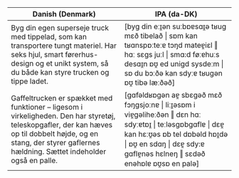<table>
<thead>
  <tr>
    <th>Danish (Denmark)</th>
    <th>IPA (da-DK)</th>
  </tr>
</thead>
<tbody>
  <tr>
    <td>Byg din egen superseje truck med tippelad, som kan transportere tungt materiel. Har seks hjul, smart førerhus-design og et unikt system, så du både kan styre trucken og tippe ladet.</td>
    <td>[byg din eːɪ̯ən suːbɒɐsɑɪ̯ə tʁug mɛð tibelað | sɒm kan tʁɑnspɒːteːɐ tɔŋd mateɐ̯iɛl ‖ hɑː sɛgs juːl | smɑ:d føːɐhuːs desɑɪ̯n ɒʊ̯ ed unigd sysdeːm | sɒ du bɔːðə kan sdyːɐ tʁugən ɒʊ̯ tibə læːðəð]</td>
  </tr>
  <tr>
    <td>Gaffeltrucken er spækket med funktioner – ligesom i virkeligheden. Den har styretøj, teleskopgafler, der kan hæves op til dobbelt højde, og en stang, der styrer gaflernes hældning. Sættet indeholder også en palle.</td>
    <td>[gɑfəldʁɒgən aɐ̯ sbɛgəð mɛð fɔŋgsjoːnɐ | liːɪ̯əsɒm i viɐ̯gəliheːðən ‖ dɛn hɑː sdyːɐtɒɪ̯ | teːləsgɒbgɑflɐ | dɛɐ̯ kan hɛːʊ̯əs ɒb tel dɒbəld hɒɪ̯də | ɒʊ̯ en sdɑŋ | dɛɐ̯ sdy:ɐ gɑflɐ̯nəs hɛlneŋ ‖ sɛdəð enəhɒlɐ ɒʊ̯sɒ en palə]</td>
  </tr>
</tbody>
</table>

